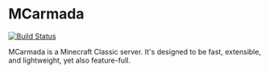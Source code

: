 # MCarmada
[![Build Status](https://jenkins.csnxs.uk/buildStatus/icon?job=MCarmada)](https://jenkins.csnxs.uk/job/MCarmada)

MCarmada is a Minecraft Classic server. It's designed to be fast, extensible, and lightweight, yet also feature-full.
